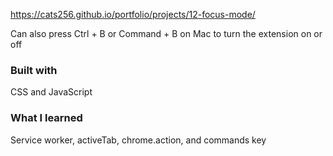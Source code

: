 https://cats256.github.io/portfolio/projects/12-focus-mode/

Can also press Ctrl + B or Command + B on Mac to turn the extension on or off

### Built with

CSS and JavaScript

### What I learned

Service worker, activeTab, chrome.action, and commands key
